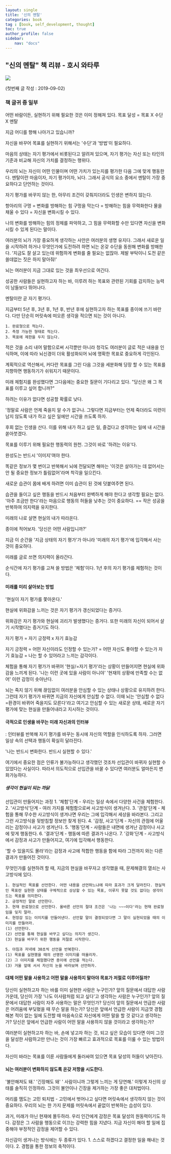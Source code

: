 ```yaml
---
layout: single
title: '신의 멘탈'
categories: book
tag : [book, self_development, thought]
toc: true
author_profile: false
sidebar:
    nav: "docs"
---
```




## "신의 멘탈" 책 리뷰 - 호시 와타루
![](https://image.aladin.co.kr/product/18367/18/cover500/8950979373_2.jpg)



(첫번째 글 작성 : 2019-09-02)
### 책 글귀 중 일부

어떤 바람이든, 실현하기 위해 필요한 것은 이미 정해져 있다.
목표 달성 = 목표 X 수단 X 멘탈

지금 어디를 향해 나아가고 있습니까?

자신을 바꾸어 목표를 실현하기 위해서는 '수단'과 '방법'이 필요하다.

마음의 상태는 자기 평가에서 비롯된다고 알려져 있으며, 자기 평가는 자신 또는 타인의 기준과 비교해 자신의 가치를 결정하는 행위다.

우리의 뇌는 자신이 어떤 인물이며 어떤 가치가 있는지를 평가한 다음 그에 맞게 행동한다. 멘탈이란 마음이자, 자기 평가이자, 뇌다. 그래서 공식의 요소 중에서 멘탈이 가장 중요하다고 단언하는 것이다. 

자기 평가를 바꾸지 않는 한, 아무리 조건이 갖춰지더라도 인생은 변하지 않는다.

항아리의 구멍 = 변화를 방해하는 힘 
구멍을 막는다 = 방해하는 힘을 무력화한다
물을 채울 수 있다 = 자신을 변화시킬 수 있다.

나의 변화를 방해하는 힘의 정체를 파악하고, 그 힘을 무력화할 수만 있다면 자신을 변화시킬 수 있게 된다는 말이다.

여러분의 뇌가 가장 중요하게 생각하는 사안은 여러분의 생명 유지다. 그래서 새로운 일을 시작하려 하거나 무엇인가에 도전하려 하면 뇌는 온갖 수단을 동원해 변화를 방해한다. '지금도 잘 살고 있는데 위험하게 변화를 줄 필요는 없잖아. 제발 부탁이니 도전 같은 쓸데없는 짓은 하지 말아줘!'

뇌는 여러분이 지금 그대로 있는 것을 최우선으로 여긴다.

성공한 사람들은 실현하고자 하는 바, 이루려 하는 목표와 관련된 기회를 감지하는 능력이 남들보다 뛰어나다. 

멘탈이란 곧 자기 평가다.

지금부터 5년 후, 3년 후, 1년 후, 반년 후에 실현하고자 하는 목표를 종이에 쓰기 바란다. 다만 단순히 머릿속에 떠오른 생각을 적으면 되는 것이 아니다. 

	1. 완료형으로 적는다.
	2. 측정 가능한 형태로 적는다.
	3. 목표에 제한을 두지 않는다.

적은 것을 소리 내어 말함으로써 시각뿐만 아니라 청각도 여러분이 글로 적은 내용을 인식하며, 이에 따라 뇌신경이 더욱 활성화되어 뇌에 명확한 목표로 중요하게 각인된다.

계획적으로 역산해서, 커다란 목표를 그린 다음 그것을 세분화해 당장 할 수 있는 목표를 지향하면 행동하기가 쉬워지기 때문이다.

미래 체험지를 완성했다면 그다음에는 중요한 질문이 기다리고 있다. 
"당신은 왜 그 목표를 이루고 싶어 합니까?"

하려는 이유가 없다면 성공할 확률로 낮다. 

'정말로 사람은 언제 죽을지 알 수가 없구나. 그렇다면 지금부터는 언제 죽더라도 미련이 남지 않도록 내가 하고 싶은 일에만 시간을 쓰도록 하자.

후회 없는 인생을 산다. 이를 위해 내가 하고 싶은 일, 즐겁다고 생각하는 일에 내 시간을 쏟아붓겠다.

목표를 이루기 위해 필요한 행동력의 원천. 그것이 바로 '하려는 이유'다.

완성도는 반드시 '이미지'여야 한다.

똑같은 정보가 몇 번이고 반복해서 뇌에 전달되면 해마는 '이것은 살아가는 데 없어서는 안 될 중요한 정보가 틀림없어'라며 착각을 일으킨다.

새로운 습관이 몸에 배게 하려면 이미 습관이 된 것에 덧붙여주면 된다.

습관을 들이고 싶은 행동을 반드시 처음부터 완벽하게 해야 한다고 생각할 필요는 없다. '아주 조금만 한다'라는 마음으로 행동의 허들을 낮추는 것이 중요하다.  == 작은 성공을 반복하여 의지력을 유지한다.

미래의 나로 살면 현실의 내가 따라온다.

종이에 적어보자. '당신은 어떤 사람입니까?'

지금 이 순간을 '지금 상태의 자기 평가'가 아니라 '미래의 자기 평가'에 입각해서 사는 것이 중요하다.

미래를 글로 쓰면 의지력이 올라간다.

순식간에 자기 평가를 고쳐 쓸 방법은 '체험'이다. 1년 후의 자기 평가를 체험하는 것이다.



#### 미래를 미리 살아보는 방법

'현실이 자기 평가를 쫓아온다.'

현실에  위화감을 느끼는 것은 자기 평가가 갱신되었다는 증거다.

위화감은 자기 평가와 현실에 괴리가 발생했다는 증거다. 또한 미래의 자신이 되어서 살기 시작했다는 증거기도 하다.

자기 평가 = 자기 긍정력 x 자기 효능감

자기 긍정력 = 어떤 자신이라도 인정할 수 있는가? = 어떤 자신도 좋아할 수 있는가
자기 효능감 = 나는 할 수 있어라고 느끼는 감각이다.

체험을 통해 자기 평가가 바뀌어 '현실/=자기 평가'라는 상황이 만들어지면 현실에 위화감을 느끼게 된다. '나는 이런 곳에 있을 사람이 아니야' '현재의 상황에 만족할 수는 없어' 이런 감정이 솟아난다.

뇌는 죽지 않기 위해 끊임없이 여러분을 안심할 수 있는 상태나 상황으로 유지하려 한다. 그런데 자기 평가가 바뀌면 지금의 자신에게 안심할 수 없다. 이때 뇌는 '안심할 수 없다=환경이 바뀌어 죽을지도 모른다'라고 여기고 안심할 수 있는 새로운 상태, 새로운 자기 평가에 맞는 현실을 만들어내라고 지시하는 것이다.



#### 극적으로 인생을 바꾸는 미래 자신과의 인터뷰
: 인터뷰를 반복해 자기 평가를 바꾸는 동시에 자신의 역할을 인식하도록 하자. 그러면 일상 속의 선택과 행동이 확실히 달라진다.

'나는 반드시 변화한다. 반드시 실현할 수 있다.'

여기에서 중요한 점은 인류가 불가능하다고 생각했던 것조차 선입관이 바뀌자 실현할 수 있었다는 사실이다. 따라서 의도적으로 선입관을 바꿀 수 있다면 여러분도 얼마든지 변화가능하다.



##### 생각이 현실이 되는 까닭
선입관이 만들어지는 과정
	1. '체험'단계 - 우리는 일상 속에서 다양한 사건을 체험한다. 
	2. '사고방식'단계 - 여러 가지를 체험함으로써 사고방식이 생겨난다.
	3. '관점'단계 - 체험을 통해 무수한 사고방식이 생겨나면 우리는 그에 입각해서 세상을 바라본다. 그리고 그런 사고방식을 뒷받침할 정보만 찾게 된다. 
	4. '감정, 사고'단계 - 자신의 관점에 어울리는 감정이나 사고가 생겨난다.
	5. '행동'단계 - 사람들은 내면에 생겨난 감정이나 사고에 맞게 행동한다.
	6. '결과'단계 - 행동에 따른 결과가 나온다.
	7. '강화'단계 - 사고방식에서 감정과 사고가 만들어지고, 여기에 입각해서 행동한다.

'할 수 있을지도 몰라'라는 감정과 사고에 적합한 행동을 함에 따라 그전까지 와는 다른 결과가 만들어진 것이다.

무엇인가를 실현하려 할 때, 지금의 현실을 바꾸자고 생각했을 때, 문제해결의 열쇠는 사고방식에 있다.

	1. 현실적인 목표를 선언한다. 어떤 내용을 선언하느냐에 따라 효과가 크게 달라진다. 현실적인 목표란 실현한 상태를 구체적으로 상상할 수 있는 목표, 이루지 못할 것도 없다는 생각이 드는 목표를 의미한다.
	2. 긍정적인 말로 선언한다.
	3. 현재 완료형으로 선언한다. 올바른 선언의 절대 조건은 '나는 ~~~이다'라는 현재 완료형임을 잊지 말라.
	4. 현장감 있는 이미지를 만들어낸다. 선언할 말이 결정되었다면 그 말이 실현되었을 때의 이미지를 만들어라.
	(1) 선언한다.
	(2) 선언을 통해 현실을 바꾸고 싶다는 의지가 생긴다.
	(3) 현실을 바꾸기 위한 행동을 저절로 시작한다.
	
	5. 아침과 저녁에 30초씩 선언을 반복한다. 
	(1) 목표를 실현했을 때의 선명한 이미지를 떠올리자.
	(2) 그 이미지를 체험했다면 종이에 선언을 적는다.
	(3) 거울 앞에 서서 자신의 눈을 바라보며 선언하자.
	


#### 대체 어떤 말을 사용하고 어떤 말을 사용하지 말아야 목표가 저절로 이루어질까? 

당신이 실현하고자 하는 바를 이미 실현한 사람은 누구인가?
앞의 질문에서 대답한 사람 가운데, 당신이 가장 '나도 이사람처럼 되고 싶다'고 생각하는 사람은 누구인가?
앞의 질문에서 대답한 사람이 자주 사용하는 말은 무엇인가?
당신이 앞의 질문에서 언급한 사람은 어려움에 부딪혔을 때 무슨 말을 하는가?
당신은 앞에서 언급한 사람이 지금껏 경험해본 적이 없는 일에 도전할 때 마음속으로 자신에게 어떤 말을 할 것 같다고 생각하는가?
당신은 앞에서 언급한 사람이 어떤 말을 사용하지 않을 것이라고 생각하는가?

여러분이 실현하고자 하는 바, 손에 넣고자 하는 것, 되고 싶은 모습이 있다면 이미 그것을 달성한 사람하고만 만나는 것이 가장 빠르고 효과적으로 목표를 이룰 수 있는 방법이다.

자신이 바라는 목표를 이룬 사람들에게 둘러싸여 있으면 목표 달성의 허들이 낮아진다.



#### 뇌는 여러분이 변화하지 않도록 온갖 저항을 시도한다.

'불안해져도 돼.' '긴장해도 돼' ' 사람이니까 그렇게 느끼는 게 당연해.' 이렇게 자신의 상태를 솔직히 인정하라. 그것이 불안이나 긴장을 제거하는 가장 좋은 대처법이다.

머리를 맴도는 고민 퇴치법 - 고민에서  벗어나고 싶다면 머릿속에서 생각하지 않는 것이 중요하다. 우리의 뇌는 한 가지 문제를 머릿속에서 끝없이 반복하는 습성이 있다.

과거, 미래가 아닌 현재에 몰두하라.
우리 인간에게 감정은 목표 달성의 원동력이기도 하다. 감정은 그 사람을 행동으로 이끄는 강력한 힘을 지녔다.
지금 자신이 해야 할 일에 집중해야 부정적인 감정을 제어할 수 있다.

자신감이 생겨나는 방식에는 두 종류가 있다.
	1. 스스로 하겠다고 결정한 일을 해내는 것이다.
	2. 경험을 통한 정보의 축적이다. 
